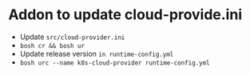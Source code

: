 # Addon to update cloud-provide.ini

- Update `src/cloud-provider.ini`
- `bosh cr && bosh ur`
- Update release version `in runtime-config.yml`
- `bosh urc --name k8s-cloud-provider runtime-config.yml`
